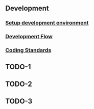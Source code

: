 ## Development

### [Setup development environment](./setup_environment.md)
### [Development Flow](./development_flow.md)
### [Coding Standards](./coding_standard.md)

## TODO-1

## TODO-2

## TODO-3
  
